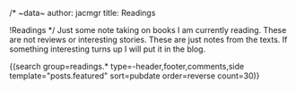 /*
~data~
author: jacmgr
title: Readings

!Readings
*/
Just some note taking on books I am currently reading.  These are not reviews or interesting stories.  These are just notes from the texts.  If something interesting turns up I will put it in the blog.

{(search group=readings.* type=-header,footer,comments,side template="posts.featured" sort=pubdate order=reverse count=30)}
